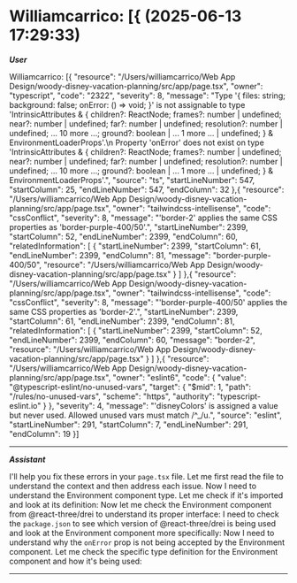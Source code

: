 <!-- Generated by SpecStory -->

# Williamcarrico: [{ (2025-06-13 17:29:33)

_**User**_

Williamcarrico: [{
	"resource": "/Users/williamcarrico/Web App Design/woody-disney-vacation-planning/src/app/page.tsx",
	"owner": "typescript",
	"code": "2322",
	"severity": 8,
	"message": "Type '{ files: string; background: false; onError: () => void; }' is not assignable to type 'IntrinsicAttributes & { children?: ReactNode; frames?: number | undefined; near?: number | undefined; far?: number | undefined; resolution?: number | undefined; ... 10 more ...; ground?: boolean | ... 1 more ... | undefined; } & EnvironmentLoaderProps'.\n  Property 'onError' does not exist on type 'IntrinsicAttributes & { children?: ReactNode; frames?: number | undefined; near?: number | undefined; far?: number | undefined; resolution?: number | undefined; ... 10 more ...; ground?: boolean | ... 1 more ... | undefined; } & EnvironmentLoaderProps'.",
	"source": "ts",
	"startLineNumber": 547,
	"startColumn": 25,
	"endLineNumber": 547,
	"endColumn": 32
},{
	"resource": "/Users/williamcarrico/Web App Design/woody-disney-vacation-planning/src/app/page.tsx",
	"owner": "tailwindcss-intellisense",
	"code": "cssConflict",
	"severity": 8,
	"message": "'border-2' applies the same CSS properties as 'border-purple-400/50'.",
	"startLineNumber": 2399,
	"startColumn": 52,
	"endLineNumber": 2399,
	"endColumn": 60,
	"relatedInformation": [
		{
			"startLineNumber": 2399,
			"startColumn": 61,
			"endLineNumber": 2399,
			"endColumn": 81,
			"message": "border-purple-400/50",
			"resource": "/Users/williamcarrico/Web App Design/woody-disney-vacation-planning/src/app/page.tsx"
		}
	]
},{
	"resource": "/Users/williamcarrico/Web App Design/woody-disney-vacation-planning/src/app/page.tsx",
	"owner": "tailwindcss-intellisense",
	"code": "cssConflict",
	"severity": 8,
	"message": "'border-purple-400/50' applies the same CSS properties as 'border-2'.",
	"startLineNumber": 2399,
	"startColumn": 61,
	"endLineNumber": 2399,
	"endColumn": 81,
	"relatedInformation": [
		{
			"startLineNumber": 2399,
			"startColumn": 52,
			"endLineNumber": 2399,
			"endColumn": 60,
			"message": "border-2",
			"resource": "/Users/williamcarrico/Web App Design/woody-disney-vacation-planning/src/app/page.tsx"
		}
	]
},{
	"resource": "/Users/williamcarrico/Web App Design/woody-disney-vacation-planning/src/app/page.tsx",
	"owner": "eslint6",
	"code": {
		"value": "@typescript-eslint/no-unused-vars",
		"target": {
			"$mid": 1,
			"path": "/rules/no-unused-vars",
			"scheme": "https",
			"authority": "typescript-eslint.io"
		}
	},
	"severity": 4,
	"message": "'disneyColors' is assigned a value but never used. Allowed unused vars must match /^_/u.",
	"source": "eslint",
	"startLineNumber": 291,
	"startColumn": 7,
	"endLineNumber": 291,
	"endColumn": 19
}]

---

_**Assistant**_

I'll help you fix these errors in your `page.tsx` file. Let me first read the file to understand the context and then address each issue. Now I need to understand the Environment component type. Let me check if it's imported and look at its definition: Now let me check the Environment component from @react-three/drei to understand its proper interface: I need to check the `package.json` to see which version of @react-three/drei is being used and look at the Environment component more specifically: Now I need to understand why the `onError` prop is not being accepted by the Environment component. Let me check the specific type definition for the Environment component and how it's being used: 

---

